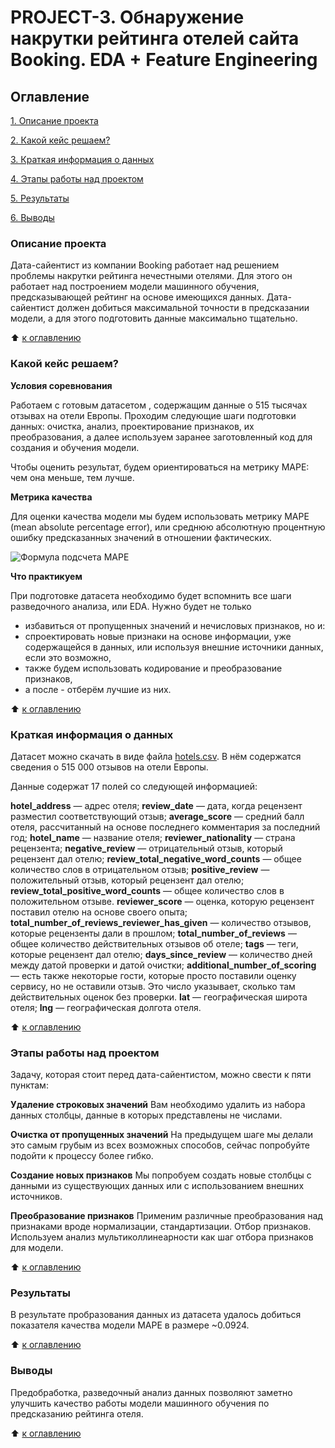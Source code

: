 # PROJECT-3. Обнаружение накрутки рейтинга отелей сайта Booking. EDA + Feature Engineering

## Оглавление
[1. Описание проекта](https://github.com/irkovsky/sf_data_science/tree/main/EDA_Project-3/README.md#описание-проекта)

[2. Какой кейс решаем?](https://github.com/irkovsky/sf_data_science/tree/main/EDA_Project-3/README.md#какой-кейс-решаем)

[3. Краткая информация о данных](https://github.com/irkovsky/sf_data_science/tree/main/EDA_Project-3/README.md#краткая-информация-о-данных)

[4. Этапы работы над проектом](https://github.com/irkovsky/sf_data_science/tree/main/EDA_Project-3/README.md#этапы-работы-над-проектом)

[5. Результаты](https://github.com/irkovsky/sf_data_science/tree/main/EDA_Project-3/README.md#результаты)

[6. Выводы](https://github.com/irkovsky/sf_data_science/tree/main/EDA_Project-3/README.md#выводы)

### Описание проекта

Дата-сайентист из компании Booking работает над решением проблемы накрутки рейтинга нечестными отелями. Для этого он работает над построением модели машинного обучения, предсказывающей рейтинг на основе имеющихся данных. Дата-сайентист должен добиться максимальной точности в предсказании модели, а для этого подготовить данные максимально тщательно.

:arrow_up: [к оглавлению](https://github.com/irkovsky/sf_data_science/tree/main/EDA_Project-3/README.md#оглавление)

### Какой кейс решаем?

**Условия соревнования**

Работаем с готовым датасетом , содержащим данные о 515 тысячах отзывах на отели Европы. Проходим следующие шаги подготовки данных: очистка, анализ, проектирование признаков, их преобразования, а далее используем заранее заготовленный код для создания и обучения модели. 

Чтобы оценить результат, будем ориентироваться на метрику MAPE: чем она меньше, тем лучше. 

**Метрика качества**

Для оценки качества модели мы будем использовать метрику MAPE (mean absolute percentage error), или среднюю абсолютную процентную ошибку предсказанных значений в отношении фактических. 

<image src="/images/mape.gif" alt="Формула подсчета MAPE">

**Что практикуем**

При подготовке датасета необходимо будет вспомнить все шаги разведочного анализа, или EDA. Нужно будет не только 
- избавиться от пропущенных значений и нечисловых признаков, 
но и: 
- спроектировать новые признаки на основе информации, уже содержащейся в данных, или используя внешние источники данных, если это возможно,
- также будем использовать кодирование и преобразование признаков, 
- а после - отберём лучшие из них.

:arrow_up: [к оглавлению](https://github.com/irkovsky/sf_data_science/tree/main/EDA_Project-3/README.md#оглавление)

### Краткая информация о данных

Датасет можно скачать в виде файла [hotels.csv](https://drive.google.com/file/d/1Qj0iYEbD64eVAaaBylJeIi3qvMzxf2C_/view?usp=sharing). В нём содержатся сведения о 515 000 отзывов на отели Европы.

Данные содержат 17 полей со следующей информацией:

**hotel_address** — адрес отеля;
**review_date** — дата, когда рецензент разместил соответствующий отзыв;
**average_score** — средний балл отеля, рассчитанный на основе последнего комментария за последний год;
**hotel_name** — название отеля;
**reviewer_nationality** — страна рецензента;
**negative_review** — отрицательный отзыв, который рецензент дал отелю;
**review_total_negative_word_counts** — общее количество слов в отрицательном отзыв;
**positive_review** — положительный отзыв, который рецензент дал отелю;
**review_total_positive_word_counts** — общее количество слов в положительном отзыве.
**reviewer_score** — оценка, которую рецензент поставил отелю на основе своего опыта;
**total_number_of_reviews_reviewer_has_given** — количество отзывов, которые рецензенты дали в прошлом;
**total_number_of_reviews** — общее количество действительных отзывов об отеле;
**tags** — теги, которые рецензент дал отелю;
**days_since_review** — количество дней между датой проверки и датой очистки;
**additional_number_of_scoring** — есть также некоторые гости, которые просто поставили оценку сервису, но не оставили отзыв. Это число указывает, сколько там действительных оценок без проверки.
**lat** — географическая широта отеля;
**lng** — географическая долгота отеля.

:arrow_up: [к оглавлению](https://github.com/irkovsky/sf_data_science/tree/main/EDA_Project-3/README.md#оглавление)

### Этапы работы над проектом

Задачу, которая стоит перед дата-сайентистом, можно свести к пяти пунктам:

**Удаление строковых значений** 
Вам необходимо удалить из набора данных столбцы, данные в которых представлены не числами.

**Очистка от пропущенных значений** 
На предыдущем шаге мы делали это самым грубым из всех возможных способов, сейчас попробуйте подойти к процессу более гибко.

**Создание новых признаков** 
Мы попробуем создать новые столбцы с данными из существующих данных или с использованием внешних источников.

**Преобразование признаков** Применим различные преобразования над признаками вроде нормализации, стандартизации.
Отбор признаков. Используем анализ мультиколлинеарности как шаг отбора признаков для модели.

:arrow_up: [к оглавлению](https://github.com/irkovsky/sf_data_science/tree/main/EDA_Project-3/README.md#оглавление)

### Результаты

В результате пробразования данных из датасета удалось добиться показателя качества модели MAPE в размере ~0.0924.

:arrow_up: [к оглавлению](https://github.com/irkovsky/sf_data_science/tree/main/EDA_Project-3/README.md#оглавление)

### Выводы

Предобработка, разведочный анализ данных позволяют заметно улучшить качество работы модели машинного обучения по предсказанию рейтинга отеля.

:arrow_up: [к оглавлению](https://github.com/irkovsky/sf_data_science/tree/main/EDA_Project-3/README.md#оглавление)
